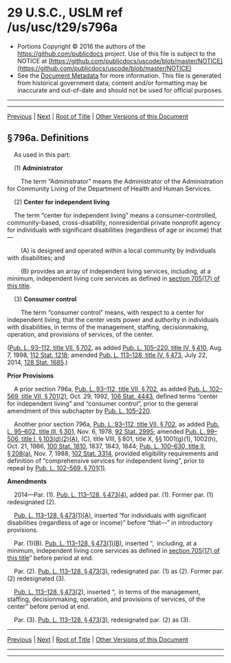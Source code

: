 ---
---

# 29 U.S.C., USLM ref /us/usc/t29/s796a

* Portions Copyright © 2016 the authors of the https://github.com/publicdocs project.
  Use of this file is subject to the NOTICE at [https://github.com/publicdocs/uscode/blob/master/NOTICE](https://github.com/publicdocs/uscode/blob/master/NOTICE)
* See the [Document Metadata](././../../../../../../..//README.md) for more information.
  This file is generated from historical government data; content and/or formatting may be inaccurate and out-of-date and should not be used for official purposes.

----------
----------

[Previous](./../../../../../../..//us/usc/t29/ch16/schVII/ptA/spt1/m__us_usc_t29_s796–1.md) | [Next](./../../../../../../..//us/usc/t29/ch16/schVII/ptA/spt1/m__us_usc_t29_s796b.md) | [Root of Title](./../../../../../../../) | [Other Versions of this Document](https://publicdocs.github.io/go/links?ns=uslm&ref=%2Fus%2Fusc%2Ft29%2Fs796a)

## § 796a. Definitions

    As used in this part:

    (1) __Administrator__ 

        The term “Administrator” means the Administrator of the Administration for Community Living of the Department of Health and Human Services.

    (2) __Center for independent living__ 

    The term “center for independent living” means a consumer-controlled, community-based, cross-disability, nonresidential private nonprofit agency for individuals with significant disabilities (regardless of age or income) that—

        (A) is designed and operated within a local community by individuals with disabilities; and

        (B) provides an array of independent living services, including, at a minimum, independent living core services as defined in [section 705(17) of this title][/us/usc/t29/s705/17].

    (3) __Consumer control__ 

        The term “consumer control” means, with respect to a center for independent living, that the center vests power and authority in individuals with disabilities, in terms of the management, staffing, decisionmaking, operation, and provisions of services, of the center.

([Pub. L. 93–112, title VII, § 702][/us/pl/93/112/s702], as added [Pub. L. 105–220, title IV, § 410][/us/pl/105/220/s410], Aug. 7, 1998, [112 Stat. 1218][/us/stat/112/1218]; amended [Pub. L. 113–128, title IV, § 473][/us/pl/113/128/s473], July 22, 2014, [128 Stat. 1685][/us/stat/128/1685].)

 __Prior Provisions__ 

    A prior section 796a, [Pub. L. 93–112, title VII, § 702][/us/pl/93/112/s702], as added [Pub. L. 102–569, title VII, § 701(2)][/us/pl/102/569/s701/2], Oct. 29, 1992, [106 Stat. 4443][/us/stat/106/4443], defined terms “center for independent living” and “consumer control”, prior to the general amendment of this subchapter by [Pub. L. 105–220][/us/pl/105/220].

    Another prior section 796a, [Pub. L. 93–112, title VII, § 702][/us/pl/93/112/s702], as added [Pub. L. 95–602, title III, § 301][/us/pl/95/602/s301], Nov. 6, 1978, [92 Stat. 2995][/us/stat/92/2995]; amended [Pub. L. 99–506, title I, § 103(d)(2)(A)][/us/pl/99/506/s103/d/2/A], (C), title VIII, § 801, title X, §§ 1001(g)(1), 1002(h), Oct. 21, 1986, [100 Stat. 1810][/us/stat/100/1810], 1837, 1843, 1844; [Pub. L. 100–630, title II, § 208(a)][/us/pl/100/630/s208/a], Nov. 7, 1988, [102 Stat. 3314][/us/stat/102/3314], provided eligibility requirements and definition of “comprehensive services for independent living”, prior to repeal by [Pub. L. 102–569, § 701(1)][/us/pl/102/569/s701/1].

 __Amendments__ 

    2014—Par. (1). [Pub. L. 113–128, § 473(4)][/us/pl/113/128/s473/4], added par. (1). Former par. (1) redesignated (2).

    [Pub. L. 113–128, § 473(1)(A)][/us/pl/113/128/s473/1/A], inserted “for individuals with significant disabilities (regardless of age or income)” before “that—” in introductory provisions.

    Par. (1)(B). [Pub. L. 113–128, § 473(1)(B)][/us/pl/113/128/s473/1/B], inserted “, including, at a minimum, independent living core services as defined in [section 705(17) of this title][/us/usc/t29/s705/17]” before period at end.

    Par. (2). [Pub. L. 113–128, § 473(3)][/us/pl/113/128/s473/3], redesignated par. (1) as (2). Former par. (2) redesignated (3).

    [Pub. L. 113–128, § 473(2)][/us/pl/113/128/s473/2], inserted “, in terms of the management, staffing, decisionmaking, operation, and provisions of services, of the center” before period at end.

    Par. (3). [Pub. L. 113–128, § 473(3)][/us/pl/113/128/s473/3], redesignated par. (2) as (3).

----------

[Previous](./../../../../../../..//us/usc/t29/ch16/schVII/ptA/spt1/m__us_usc_t29_s796–1.md) | [Next](./../../../../../../..//us/usc/t29/ch16/schVII/ptA/spt1/m__us_usc_t29_s796b.md) | [Root of Title](./../../../../../../../) | [Other Versions of this Document](https://publicdocs.github.io/go/links?ns=uslm&ref=%2Fus%2Fusc%2Ft29%2Fs796a)

----------
----------

[/us/usc/t29/s705/17]: https://publicdocs.github.io/go/links?ns=uslm&ref=%2Fus%2Fusc%2Ft29%2Fs705%2F17
[/us/pl/93/112/s702]: https://publicdocs.github.io/go/links?ns=uslm&ref=%2Fus%2Fpl%2F93%2F112%2Fs702
[/us/pl/105/220/s410]: https://publicdocs.github.io/go/links?ns=uslm&ref=%2Fus%2Fpl%2F105%2F220%2Fs410
[/us/stat/112/1218]: https://publicdocs.github.io/go/links?ns=uslm&ref=%2Fus%2Fstat%2F112%2F1218
[/us/pl/113/128/s473]: https://publicdocs.github.io/go/links?ns=uslm&ref=%2Fus%2Fpl%2F113%2F128%2Fs473
[/us/stat/128/1685]: https://publicdocs.github.io/go/links?ns=uslm&ref=%2Fus%2Fstat%2F128%2F1685
[/us/pl/93/112/s702]: https://publicdocs.github.io/go/links?ns=uslm&ref=%2Fus%2Fpl%2F93%2F112%2Fs702
[/us/pl/102/569/s701/2]: https://publicdocs.github.io/go/links?ns=uslm&ref=%2Fus%2Fpl%2F102%2F569%2Fs701%2F2
[/us/stat/106/4443]: https://publicdocs.github.io/go/links?ns=uslm&ref=%2Fus%2Fstat%2F106%2F4443
[/us/pl/105/220]: https://publicdocs.github.io/go/links?ns=uslm&ref=%2Fus%2Fpl%2F105%2F220
[/us/pl/93/112/s702]: https://publicdocs.github.io/go/links?ns=uslm&ref=%2Fus%2Fpl%2F93%2F112%2Fs702
[/us/pl/95/602/s301]: https://publicdocs.github.io/go/links?ns=uslm&ref=%2Fus%2Fpl%2F95%2F602%2Fs301
[/us/stat/92/2995]: https://publicdocs.github.io/go/links?ns=uslm&ref=%2Fus%2Fstat%2F92%2F2995
[/us/pl/99/506/s103/d/2/A]: https://publicdocs.github.io/go/links?ns=uslm&ref=%2Fus%2Fpl%2F99%2F506%2Fs103%2Fd%2F2%2FA
[/us/stat/100/1810]: https://publicdocs.github.io/go/links?ns=uslm&ref=%2Fus%2Fstat%2F100%2F1810
[/us/pl/100/630/s208/a]: https://publicdocs.github.io/go/links?ns=uslm&ref=%2Fus%2Fpl%2F100%2F630%2Fs208%2Fa
[/us/stat/102/3314]: https://publicdocs.github.io/go/links?ns=uslm&ref=%2Fus%2Fstat%2F102%2F3314
[/us/pl/102/569/s701/1]: https://publicdocs.github.io/go/links?ns=uslm&ref=%2Fus%2Fpl%2F102%2F569%2Fs701%2F1
[/us/pl/113/128/s473/4]: https://publicdocs.github.io/go/links?ns=uslm&ref=%2Fus%2Fpl%2F113%2F128%2Fs473%2F4
[/us/pl/113/128/s473/1/A]: https://publicdocs.github.io/go/links?ns=uslm&ref=%2Fus%2Fpl%2F113%2F128%2Fs473%2F1%2FA
[/us/pl/113/128/s473/1/B]: https://publicdocs.github.io/go/links?ns=uslm&ref=%2Fus%2Fpl%2F113%2F128%2Fs473%2F1%2FB
[/us/usc/t29/s705/17]: https://publicdocs.github.io/go/links?ns=uslm&ref=%2Fus%2Fusc%2Ft29%2Fs705%2F17
[/us/pl/113/128/s473/3]: https://publicdocs.github.io/go/links?ns=uslm&ref=%2Fus%2Fpl%2F113%2F128%2Fs473%2F3
[/us/pl/113/128/s473/2]: https://publicdocs.github.io/go/links?ns=uslm&ref=%2Fus%2Fpl%2F113%2F128%2Fs473%2F2
[/us/pl/113/128/s473/3]: https://publicdocs.github.io/go/links?ns=uslm&ref=%2Fus%2Fpl%2F113%2F128%2Fs473%2F3



